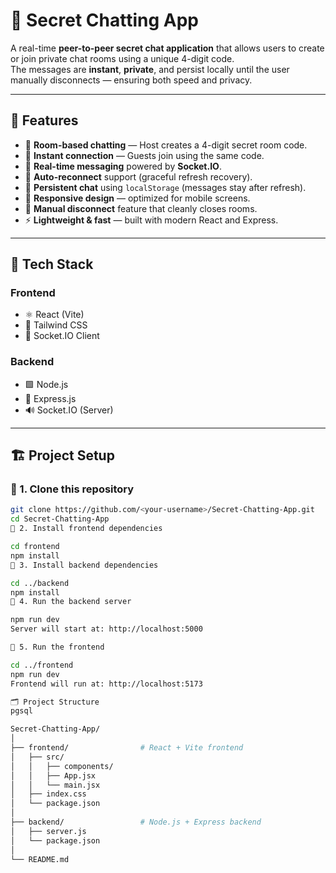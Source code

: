 # 🔐 Secret Chatting App

A real-time **peer-to-peer secret chat application** that allows users to create or join private chat rooms using a unique 4-digit code.  
The messages are **instant**, **private**, and persist locally until the user manually disconnects — ensuring both speed and privacy.  

---

## 🚀 Features

- 🧩 **Room-based chatting** — Host creates a 4-digit secret room code.  
- 🔗 **Instant connection** — Guests join using the same code.  
- 💬 **Real-time messaging** powered by **Socket.IO**.  
- 🔁 **Auto-reconnect** support (graceful refresh recovery).  
- 🧠 **Persistent chat** using `localStorage` (messages stay after refresh).  
- 📱 **Responsive design** — optimized for mobile screens.  
- 🛑 **Manual disconnect** feature that cleanly closes rooms.  
- ⚡ **Lightweight & fast** — built with modern React and Express.

---

## 🧠 Tech Stack

### **Frontend**
- ⚛️ React (Vite)
- 🎨 Tailwind CSS
- 🔌 Socket.IO Client

### **Backend**
- 🟩 Node.js
- 🚀 Express.js
- 🔊 Socket.IO (Server)

---

## 🏗️ Project Setup

### 🔹 1. Clone this repository
```bash
git clone https://github.com/<your-username>/Secret-Chatting-App.git
cd Secret-Chatting-App
🔹 2. Install frontend dependencies

cd frontend
npm install
🔹 3. Install backend dependencies

cd ../backend
npm install
🔹 4. Run the backend server

npm run dev
Server will start at: http://localhost:5000

🔹 5. Run the frontend

cd ../frontend
npm run dev
Frontend will run at: http://localhost:5173

🗂️ Project Structure
pgsql

Secret-Chatting-App/
│
├── frontend/                # React + Vite frontend
│   ├── src/
│   │   ├── components/
│   │   ├── App.jsx
│   │   └── main.jsx
│   ├── index.css
│   └── package.json
│
├── backend/                 # Node.js + Express backend
│   ├── server.js
│   └── package.json
│
└── README.md
